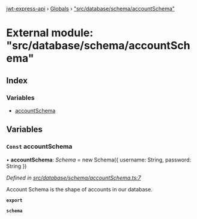 [jwt-express-api](../README.md) › [Globals](../globals.md) › ["src/database/schema/accountSchema"](_src_database_schema_accountschema_.md)

# External module: "src/database/schema/accountSchema"

## Index

### Variables

* [accountSchema](_src_database_schema_accountschema_.md#const-accountschema)

## Variables

### `Const` accountSchema

• **accountSchema**: *Schema* = new Schema({
    username: String,
    password: String
})

*Defined in [src/database/schema/accountSchema.ts:7](https://github.com/Morganb816/JWT-Authentication/blob/f809911/src/database/schema/accountSchema.ts#L7)*

Account Schema is the shape of accounts in our database.

**`export`** 

**`schema`**
